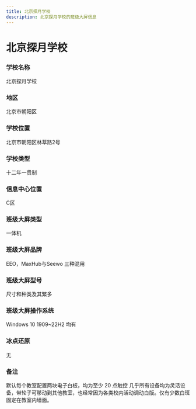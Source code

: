 ```yaml
---
title: 北京探月学校
description: 北京探月学校的班级大屏信息
---
```


# 北京探月学校

### 学校名称

北京探月学校

### 地区

北京市朝阳区

### 学校位置

北京市朝阳区林萃路2号

### 学校类型

十二年一贯制

### 信息中心位置

C区

### 班级大屏类型

一体机

### 班级大屏品牌

EEO，MaxHub与Seewo 三种混用

### 班级大屏型号

尺寸和种类及其繁多

### 班级大屏操作系统

Windows 10 1909~22H2 均有

### 冰点还原

无

### 备注

默认每个教室配置两块电子白板，均为至少 20 点触控
几乎所有设备均为灵活设备，带轮子可移动到其他教室，也经常因为各类校内活动调动白版。仅有少数白班固定在教室内墙面。
